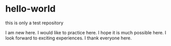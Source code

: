 # hello-world
this is only a test repository

I am new here. I would like to practice here. I hope it is much possible here. I look forward to exciting experiences. I thank everyone here. 

